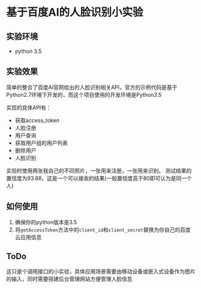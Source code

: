 基于百度AI的人脸识别小实验
=======

## 实验环境
- python 3.5

## 实验效果
简单的整合了百度AI官网给出的人脸识别相关API，官方的示例代码是基于Python2.7环境下开发的，而这个项目使用的开发环境是Python3.5

实现的具体API有：

- 获取access_token
- 人脸注册
- 用户查询
- 获取用户组的用户列表
- 删除用户
- 人脸识别

实验时使用两张我自己的不同照片，一张用来注册，一张用来识别。 测试结果的置信度为93.88，这是一个可以接收的结果(一般置信度高于80即可认为是同一个人)

## 如何使用
1. 确保你的python版本是3.5
2. 将```getAccessToken```方法中的```client_id```和```client_secret```替换为你自己的百度云应用信息

## ToDo
这只是个调用接口的小实验，具体应用场景需要由移动设备或嵌入式设备作为图片的输入，同时需要搭建后台管理网站方便管理人脸信息
